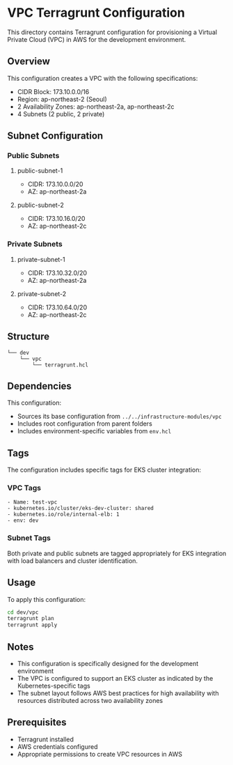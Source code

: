# VPC Terragrunt Configuration

This directory contains Terragrunt configuration for provisioning a Virtual Private Cloud (VPC) in AWS for the development environment.

## Overview

This configuration creates a VPC with the following specifications:
- CIDR Block: 173.10.0.0/16
- Region: ap-northeast-2 (Seoul)
- 2 Availability Zones: ap-northeast-2a, ap-northeast-2c
- 4 Subnets (2 public, 2 private)

## Subnet Configuration

### Public Subnets
1. public-subnet-1
   - CIDR: 173.10.0.0/20
   - AZ: ap-northeast-2a

2. public-subnet-2
   - CIDR: 173.10.16.0/20
   - AZ: ap-northeast-2c

### Private Subnets
1. private-subnet-1
   - CIDR: 173.10.32.0/20
   - AZ: ap-northeast-2a

2. private-subnet-2
   - CIDR: 173.10.64.0/20
   - AZ: ap-northeast-2c

## Structure

```
└── dev
    └── vpc
        └── terragrunt.hcl
```


## Dependencies

This configuration:
- Sources its base configuration from `../../infrastructure-modules/vpc`
- Includes root configuration from parent folders
- Includes environment-specific variables from `env.hcl`

## Tags

The configuration includes specific tags for EKS cluster integration:

### VPC Tags

```hcl
- Name: test-vpc
- kubernetes.io/cluster/eks-dev-cluster: shared
- kubernetes.io/role/internal-elb: 1
- env: dev
```

### Subnet Tags
Both private and public subnets are tagged appropriately for EKS integration with load balancers and cluster identification.

## Usage

To apply this configuration:

```bash
cd dev/vpc
terragrunt plan
terragrunt apply
```


## Notes

- This configuration is specifically designed for the development environment
- The VPC is configured to support an EKS cluster as indicated by the Kubernetes-specific tags
- The subnet layout follows AWS best practices for high availability with resources distributed across two availability zones

## Prerequisites

- Terragrunt installed
- AWS credentials configured
- Appropriate permissions to create VPC resources in AWS